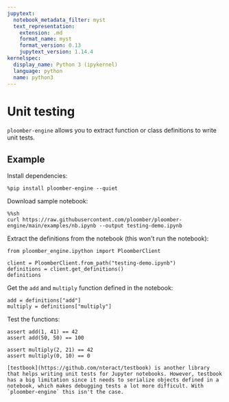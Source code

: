```yaml
---
jupytext:
  notebook_metadata_filter: myst
  text_representation:
    extension: .md
    format_name: myst
    format_version: 0.13
    jupytext_version: 1.14.4
kernelspec:
  display_name: Python 3 (ipykernel)
  language: python
  name: python3
---
```


# Unit testing

`ploomber-engine` allows you to extract function or class definitions to write unit tests.

## Example

Install dependencies:

```{code-cell} ipython3
%pip install ploomber-engine --quiet
```

Download sample notebook:

```{code-cell} ipython3
%%sh
curl https://raw.githubusercontent.com/ploomber/ploomber-engine/main/examples/nb.ipynb --output testing-demo.ipynb
```

Extract the definitions from the notebook (this won't run the notebook):

```{code-cell} ipython3
from ploomber_engine.ipython import PloomberClient

client = PloomberClient.from_path("testing-demo.ipynb")
definitions = client.get_definitions()
definitions
```

Get the `add` and `multiply` function defined in the notebook:

```{code-cell} ipython3
add = definitions["add"]
multiply = definitions["multiply"]
```

Test the functions:

```{code-cell} ipython3
assert add(1, 41) == 42
assert add(50, 50) == 100
```

```{code-cell} ipython3
assert multiply(2, 21) == 42
assert multiply(0, 10) == 0
```

```{note}
[testbook](https://github.com/nteract/testbook) is another library that helps writing unit tests for Jupyter notebooks. However, testbook has a big limitation since it needs to serialize objects defined in a notebook, which makes debugging tests a lot more difficult. With `ploomber-engine` this isn't the case.
```
